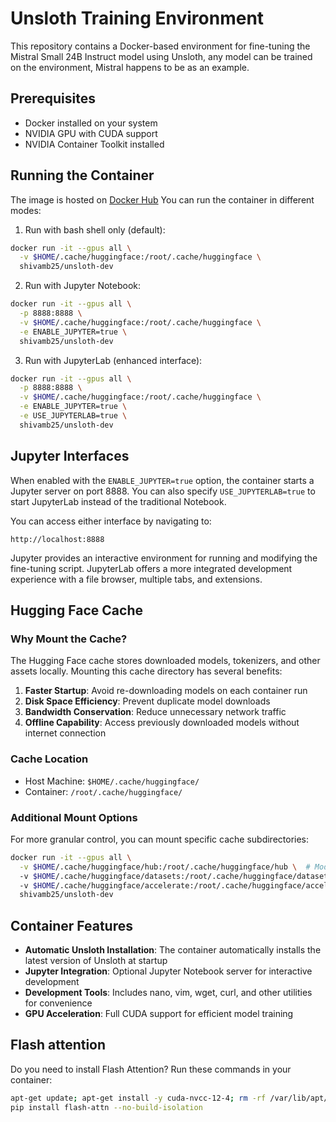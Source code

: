 # Unsloth Training Environment

This repository contains a Docker-based environment for fine-tuning the Mistral Small 24B Instruct model using Unsloth, any model can be trained on the environment, Mistral happens to be as an example.

## Prerequisites

- Docker installed on your system
- NVIDIA GPU with CUDA support
- NVIDIA Container Toolkit installed

## Running the Container
The image is hosted on [Docker Hub](https://hub.docker.com/repository/docker/shivamb25/unsloth-dev)
You can run the container in different modes:

1. Run with bash shell only (default):
```bash
docker run -it --gpus all \
  -v $HOME/.cache/huggingface:/root/.cache/huggingface \
  shivamb25/unsloth-dev
```

2. Run with Jupyter Notebook:
```bash
docker run -it --gpus all \
  -p 8888:8888 \
  -v $HOME/.cache/huggingface:/root/.cache/huggingface \
  -e ENABLE_JUPYTER=true \
  shivamb25/unsloth-dev
```

3. Run with JupyterLab (enhanced interface):
```bash
docker run -it --gpus all \
  -p 8888:8888 \
  -v $HOME/.cache/huggingface:/root/.cache/huggingface \
  -e ENABLE_JUPYTER=true \
  -e USE_JUPYTERLAB=true \
  shivamb25/unsloth-dev
```

## Jupyter Interfaces

When enabled with the `ENABLE_JUPYTER=true` option, the container starts a Jupyter server on port 8888. You can also specify `USE_JUPYTERLAB=true` to start JupyterLab instead of the traditional Notebook.

You can access either interface by navigating to:
```
http://localhost:8888
```

Jupyter provides an interactive environment for running and modifying the fine-tuning script. JupyterLab offers a more integrated development experience with a file browser, multiple tabs, and extensions.

## Hugging Face Cache

### Why Mount the Cache?

The Hugging Face cache stores downloaded models, tokenizers, and other assets locally. Mounting this cache directory has several benefits:

1. **Faster Startup**: Avoid re-downloading models on each container run
2. **Disk Space Efficiency**: Prevent duplicate model downloads
3. **Bandwidth Conservation**: Reduce unnecessary network traffic
4. **Offline Capability**: Access previously downloaded models without internet connection

### Cache Location

- Host Machine: `$HOME/.cache/huggingface/`
- Container: `/root/.cache/huggingface/`

### Additional Mount Options

For more granular control, you can mount specific cache subdirectories:

```bash
docker run -it --gpus all \
  -v $HOME/.cache/huggingface/hub:/root/.cache/huggingface/hub \  # Model weights and files
  -v $HOME/.cache/huggingface/datasets:/root/.cache/huggingface/datasets \  # Dataset cache
  -v $HOME/.cache/huggingface/accelerate:/root/.cache/huggingface/accelerate \  # Accelerate configs
  shivamb25/unsloth-dev
```

## Container Features

- **Automatic Unsloth Installation**: The container automatically installs the latest version of Unsloth at startup
- **Jupyter Integration**: Optional Jupyter Notebook server for interactive development
- **Development Tools**: Includes nano, vim, wget, curl, and other utilities for convenience
- **GPU Acceleration**: Full CUDA support for efficient model training

## Flash attention

Do you need to install Flash Attention? Run these commands in your container:

```bash
apt-get update; apt-get install -y cuda-nvcc-12-4; rm -rf /var/lib/apt/lists/*
pip install flash-attn --no-build-isolation
```
